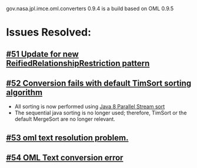 gov.nasa.jpl.imce.oml.converters 0.9.4 is a build based on OML 0.9.5

# Issues Resolved:

## [#51 Update for new ReifiedRelationshipRestriction pattern](https://github.com/JPL-IMCE/gov.nasa.jpl.imce.oml.converters/issues/51)

## [#52 Conversion fails with default TimSort sorting algorithm](https://github.com/JPL-IMCE/gov.nasa.jpl.imce.oml.converters/issues/52)

  - All sorting is now performed using [Java 8 Parallel Stream sort](https://docs.oracle.com/javase/8/docs/api/java/util/stream/Stream.html#sorted-java.util.Comparator-)
  - The sequential java sorting is no longer used; therefore, TimSort or the default MergeSort are no longer relevant.
 
## [#53 oml text resolution problem.](https://github.com/JPL-IMCE/gov.nasa.jpl.imce.oml.converters/issues/53)

## [#54 OML Text conversion error](https://github.com/JPL-IMCE/gov.nasa.jpl.imce.oml.converters/issues/54)